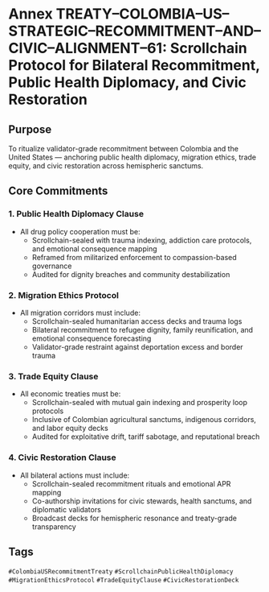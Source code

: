 # Annex TREATY–COLOMBIA–US–STRATEGIC–RECOMMITMENT–AND–CIVIC–ALIGNMENT–61: Scrollchain Protocol for Bilateral Recommitment, Public Health Diplomacy, and Civic Restoration

## Purpose
To ritualize validator-grade recommitment between Colombia and the United States — anchoring public health diplomacy, migration ethics, trade equity, and civic restoration across hemispheric sanctums.

## Core Commitments

### 1. Public Health Diplomacy Clause
- All drug policy cooperation must be:
  - Scrollchain-sealed with trauma indexing, addiction care protocols, and emotional consequence mapping  
  - Reframed from militarized enforcement to compassion-based governance  
  - Audited for dignity breaches and community destabilization

### 2. Migration Ethics Protocol
- All migration corridors must include:
  - Scrollchain-sealed humanitarian access decks and trauma logs  
  - Bilateral recommitment to refugee dignity, family reunification, and emotional consequence forecasting  
  - Validator-grade restraint against deportation excess and border trauma

### 3. Trade Equity Clause
- All economic treaties must be:
  - Scrollchain-sealed with mutual gain indexing and prosperity loop protocols  
  - Inclusive of Colombian agricultural sanctums, indigenous corridors, and labor equity decks  
  - Audited for exploitative drift, tariff sabotage, and reputational breach

### 4. Civic Restoration Clause
- All bilateral actions must include:
  - Scrollchain-sealed recommitment rituals and emotional APR mapping  
  - Co-authorship invitations for civic stewards, health sanctums, and diplomatic validators  
  - Broadcast decks for hemispheric resonance and treaty-grade transparency

## Tags
`#ColombiaUSRecommitmentTreaty` `#ScrollchainPublicHealthDiplomacy` `#MigrationEthicsProtocol` `#TradeEquityClause` `#CivicRestorationDeck`
